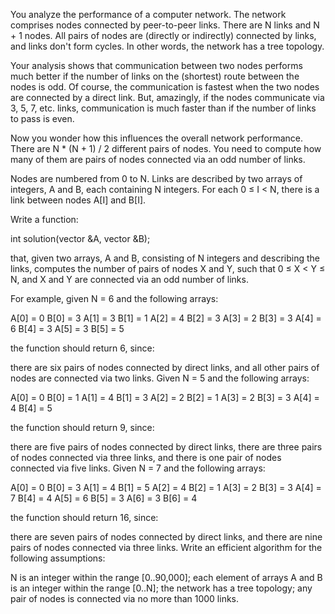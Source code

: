 You analyze the performance of a computer network. The network comprises nodes connected by peer-to-peer links. There are N links and N + 1 nodes. All pairs of nodes are (directly or indirectly) connected by links, and links don't form cycles. In other words, the network has a tree topology.

Your analysis shows that communication between two nodes performs much better if the number of links on the (shortest) route between the nodes is odd. Of course, the communication is fastest when the two nodes are connected by a direct link. But, amazingly, if the nodes communicate via 3, 5, 7, etc. links, communication is much faster than if the number of links to pass is even.

Now you wonder how this influences the overall network performance. There are N * (N + 1) / 2 different pairs of nodes. You need to compute how many of them are pairs of nodes connected via an odd number of links.

Nodes are numbered from 0 to N. Links are described by two arrays of integers, A and B, each containing N integers. For each 0 ≤ I < N, there is a link between nodes A[I] and B[I].

Write a function:

int solution(vector<int> &A, vector<int> &B);

that, given two arrays, A and B, consisting of N integers and describing the links, computes the number of pairs of nodes X and Y, such that 0 ≤ X < Y ≤ N, and X and Y are connected via an odd number of links.

For example, given N = 6 and the following arrays:

  A[0] = 0    B[0] = 3
  A[1] = 3    B[1] = 1
  A[2] = 4    B[2] = 3
  A[3] = 2    B[3] = 3
  A[4] = 6    B[4] = 3
  A[5] = 3    B[5] = 5


the function should return 6, since:

there are six pairs of nodes connected by direct links, and
all other pairs of nodes are connected via two links.
Given N = 5 and the following arrays:

  A[0] = 0    B[0] = 1
  A[1] = 4    B[1] = 3
  A[2] = 2    B[2] = 1
  A[3] = 2    B[3] = 3
  A[4] = 4    B[4] = 5


the function should return 9, since:

there are five pairs of nodes connected by direct links,
there are three pairs of nodes connected via three links, and
there is one pair of nodes connected via five links.
Given N = 7 and the following arrays:

  A[0] = 0    B[0] = 3
  A[1] = 4    B[1] = 5
  A[2] = 4    B[2] = 1
  A[3] = 2    B[3] = 3
  A[4] = 7    B[4] = 4
  A[5] = 6    B[5] = 3
  A[6] = 3    B[6] = 4


the function should return 16, since:

there are seven pairs of nodes connected by direct links, and
there are nine pairs of nodes connected via three links.
Write an efficient algorithm for the following assumptions:

N is an integer within the range [0..90,000];
each element of arrays A and B is an integer within the range [0..N];
the network has a tree topology;
any pair of nodes is connected via no more than 1000 links.
